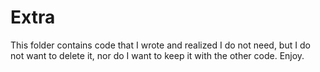 # Extra

This folder contains code that I wrote and realized I do not need, but I do not want to delete it, nor do I want to keep it with the other code. Enjoy.